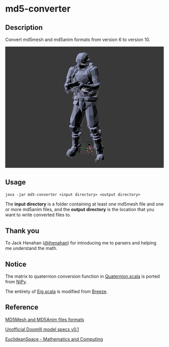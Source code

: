 # md5-converter

## Description

Convert md5mesh and md5anim formats from version 6 to version 10.

![idle animation](idle.gif)

## Usage

`java -jar md5-converter <input directory> <output directory>`

The **input directory** is a folder containing at least one md5mesh file and one or more md5anim files, and the **output directory** is the location that you want to write converted files to.

## Thank you

To Jack Henahan ([@jhenahan](https://github.com/jhenahan)) for introducing me to parsers and helping me understand the math.

## Notice

The matrix to quaternion conversion function in [Quaternion.scala](src/main/scala/com/mjsonofharry/md5model/math/Quaternion.scala) is ported from [NiPy](https://github.com/nipy/nibabel/blob/master/nibabel/quaternions.py).

The entirety of [Eig.scala](src/main/scala/com/mjsonofharry/md5model/math/Eig.scala) is modified from [Breeze](https://github.com/scalanlp/breeze/blob/master/math/src/main/scala/breeze/linalg/functions/eig.scala).

## Reference

[MD5Mesh and MD5Anim files formats](http://tfc.duke.free.fr/coding/md5-specs-en.html)

[Unofficial DoomIII model specs v0.1](https://www.doomworld.com/forum/topic/57897-alpha-shotgun-mod/?page=4&tab=comments#comment-1581404)

[EuclideanSpace - Mathematics and Computing](https://www.euclideanspace.com/)
